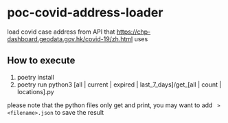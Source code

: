 # poc-covid-address-loader
load covid case address from API that https://chp-dashboard.geodata.gov.hk/covid-19/zh.html uses

## How to execute

1. poetry install
2. poetry run python3 [all | current | expired | last_7_days]/get_[all | count | locations].py

please note that the python files only get and print, you may want to add ` > <filename>.json` to save the result
